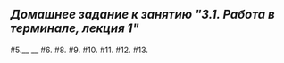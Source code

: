 ## ___Домашнее задание к занятию "3.1. Работа в терминале, лекция 1"___

#5.__ __
#6.
#8.
#9.
#10.
#11.
#12.
#13.
